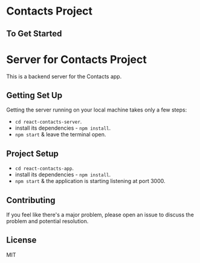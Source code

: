 # Contacts Project

## To Get Started

# Server for Contacts Project

This is a backend server for the Contacts app.

## Getting Set Up

Getting the server running on your local machine takes only a few steps:

* `cd react-contacts-server`.
* install its dependencies - `npm install`.
* `npm start` & leave the terminal open.

## Project Setup

* `cd react-contacts-app`.
* install its dependencies - `npm install`.
* `npm start` & the application is starting listening at port 3000.

## Contributing

If you feel like there's a major problem, please open an issue to discuss the problem and potential resolution.

## License
MIT
